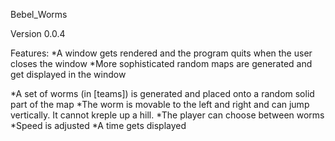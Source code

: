 Bebel_Worms

Version 0.0.4

Features:
*A window gets rendered and the program quits when the user closes the window
*More sophisticated random maps are generated and get displayed in the window

*A set of worms (in [teams]) is generated and placed onto a random solid part of the map
*The worm is movable to the left and right and can jump vertically. It cannot kreple up a hill.
*The player can choose between worms
*Speed is adjusted
*A time gets displayed